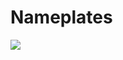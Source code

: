 # Nameplates

[![](https://github.githubassets.com/images/modules/logos_page/GitHub-Mark.png)](https://github.com/scorn-da/react/actions?query=workflow%3AEditorConfig)
